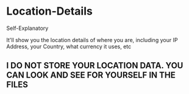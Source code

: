 # Location-Details

Self-Explanatory

It'll show you the location details of where you are, including your IP Address, your Country, what currency it uses, etc

## I DO NOT STORE YOUR LOCATION DATA. YOU CAN LOOK AND SEE FOR YOURSELF IN THE FILES
